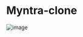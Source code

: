 # Myntra-clone
![image](https://github.com/user-attachments/assets/2138d9cb-1cf0-4900-90ff-e6f7904652f5)

